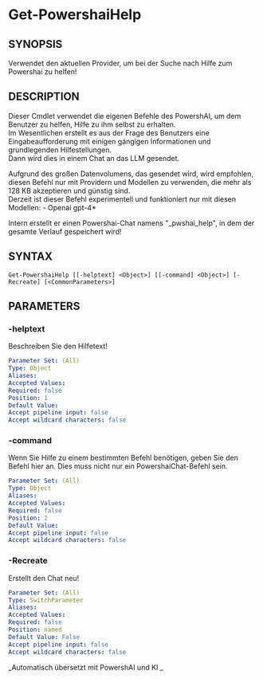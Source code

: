 ﻿---
external help file: powershai-help.xml
schema: 2.0.0
powershai: true
---

# Get-PowershaiHelp

## SYNOPSIS <!--!= @#Synop !-->
Verwendet den aktuellen Provider, um bei der Suche nach Hilfe zum Powershai zu helfen!

## DESCRIPTION <!--!= @#Desc !-->
Dieser Cmdlet verwendet die eigenen Befehle des PowershAI, um dem Benutzer zu helfen, Hilfe zu ihm selbst zu erhalten.  
Im Wesentlichen erstellt es aus der Frage des Benutzers eine Eingabeaufforderung mit einigen gängigen Informationen und grundlegenden Hilfestellungen.  
Dann wird dies in einem Chat an das LLM gesendet.

Aufgrund des großen Datenvolumens, das gesendet wird, wird empfohlen, diesen Befehl nur mit Providern und Modellen zu verwenden, die mehr als 128 KB akzeptieren und günstig sind.  
Derzeit ist dieser Befehl experimentell und funktioniert nur mit diesen Modellen:
	- Openai gpt-4*
	
Intern erstellt er einen Powershai-Chat namens "_pwshai_help", in dem der gesamte Verlauf gespeichert wird!

## SYNTAX <!--!= @#Syntax !-->

```
Get-PowershaiHelp [[-helptext] <Object>] [[-command] <Object>] [-Recreate] [<CommonParameters>]
```

## PARAMETERS <!--!= @#Params !-->

### -helptext
Beschreiben Sie den Hilfetext!

```yml
Parameter Set: (All)
Type: Object
Aliases: 
Accepted Values: 
Required: false
Position: 1
Default Value: 
Accept pipeline input: false
Accept wildcard characters: false
```

### -command
Wenn Sie Hilfe zu einem bestimmten Befehl benötigen, geben Sie den Befehl hier an.
Dies muss nicht nur ein PowershaiChat-Befehl sein.

```yml
Parameter Set: (All)
Type: Object
Aliases: 
Accepted Values: 
Required: false
Position: 2
Default Value: 
Accept pipeline input: false
Accept wildcard characters: false
```

### -Recreate
Erstellt den Chat neu!

```yml
Parameter Set: (All)
Type: SwitchParameter
Aliases: 
Accepted Values: 
Required: false
Position: named
Default Value: False
Accept pipeline input: false
Accept wildcard characters: false
```




<!--PowershaiAiDocBlockStart-->
_Automatisch übersetzt mit PowershAI und KI 
_
<!--PowershaiAiDocBlockEnd-->
